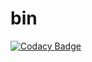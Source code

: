 # bin
[![Codacy Badge](https://api.codacy.com/project/badge/Grade/1660ada3bb1b4a80bb7eb5676fc564b1)](https://app.codacy.com/app/r3valkyrie/bin?utm_source=github.com&utm_medium=referral&utm_content=r3valkyrie/bin&utm_campaign=Badge_Grade_Dashboard)
